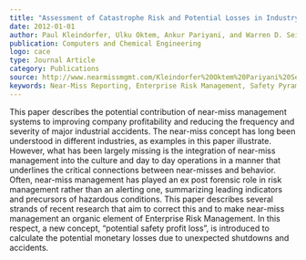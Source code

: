 ```yaml
---
title: "Assessment of Catastrophe Risk and Potential Losses in Industry"
date: 2012-01-01
author: Paul Kleindorfer, Ulku Oktem, Ankur Pariyani, and Warren D. Seider
publication: Computers and Chemical Engineering
logo: cace
type: Journal Article
category: Publications
source: http://www.nearmissmgmt.com/Kleindorfer%20Oktem%20Pariyani%20Seider%20CACE%202012.pdf
keywords: Near-Miss Reporting, Enterprise Risk Management, Safety Pyramid, Leading Risk Indicators, Potential Safety Losses
---
```


This paper describes the potential contribution of near-miss management systems to improving company profitability and reducing the frequency and severity of major industrial accidents. The near-miss concept has long been understood in different industries, as examples in this paper illustrate. However, what has been largely missing is the integration of near-miss management into the culture and day to day operations in a manner that underlines the critical connections between near-misses and behavior. Often, near-miss management has played an ex post forensic role in risk management rather than an alerting one, summarizing leading indicators and precursors of hazardous conditions. This paper describes several strands of recent research that aim to correct this and to make near-miss management an organic element of Enterprise Risk Management. In this respect, a new concept, “potential safety profit loss”, is introduced to calculate the potential monetary losses due to unexpected shutdowns and accidents.
